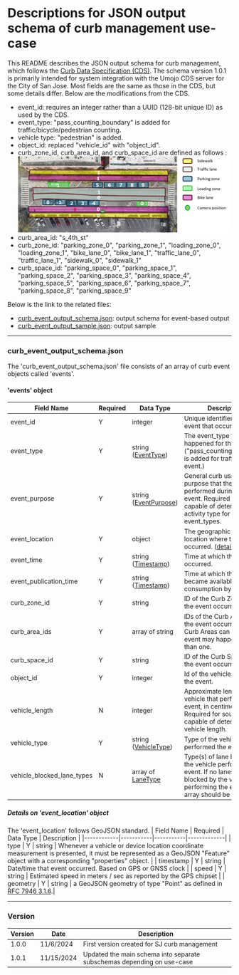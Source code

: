 # Descriptions for JSON output schema of curb management use-case

This README describes the JSON output schema for curb management, which follows the [Curb Data Specification (CDS)](https://github.com/openmobilityfoundation/curb-data-specification/tree/main). The schema version 1.0.1 is primarily intended for system integration with the Umojo CDS server for the City of San Jose. Most fields are the same as those in the CDS, but some details differ. Below are the modifications from the CDS. 
- event_id: requires an integer rather than a UUID (128-bit unique ID) as used by the CDS.
- event_type: "pass_counting_boundary" is added for traffic/bicycle/pedestrian counting.
- vehicle type: "pedestrian" is added.
- object_id: replaced "vehicle_id" with "object_id". 
- curb_zone_id, curb_area_id, and curb_space_id are defined as follows :
![curbs](curbs_definition.png)
 - curb_area_id: "s_4th_st"
 - curb_zone_id: "parking_zone_0", "parking_zone_1", "loading_zone_0", "loading_zone_1", "bike_lane_0", "bike_lane_1", "traffic_lane_0", "traffic_lane_1", "sidewalk_0", "sidewalk_1"
 - curb_space_id: "parking_space_0", "parking_space_1", "parking_space_2", "parking_space_3", "parking_space_4", "parking_space_5", "parking_space_6", "parking_space_7", "parking_space_8", "parking_space_9"

Below is the link to the related files:
- [curb_event_output_schema.json](https://github.com/smart-camera-engagement/eval-ai-models/blob/v1.0.1/schema/curb_management/curb_event_schema.json): output schema for event-based output
- [curb_event_output_sample.json](https://github.com/smart-camera-engagement/eval-ai-models/blob/v1.0.1/sample/curb_event_output_sample.json): output sample
----

### curb_event_output_schema.json
The 'curb_event_output_schema.json' file consists of an array of curb event objects called 'events'.

#### 'events' object
| Field Name            | Required  | Data Type | Description |
|-----------------------|-----------|-----------|-------------|
| event_id           |   Y       | integer    | Unique identifier of the event that occurred. |
| event_type         |   Y       | string ([EventType](https://github.com/openmobilityfoundation/curb-data-specification/tree/main/events#event-type))   | The event_type that happened for this event. ("pass_counting_boundary" is added for traffic counting event.) |
| event_purpose      |   Y       | string ([EventPurpose](https://github.com/openmobilityfoundation/curb-data-specification/tree/main/events#event-purpose))   | General curb usage purpose that the vehicle performed during the event. Required for sources capable of determining activity type for relevant event_types. |
| event_location     |   Y       | object   | The geographic point location where the event occurred. ([details](https://github.com/smart-camera-engagement/eval-ai-models/tree/main/smart_city_json_output/curb_management#details-on-event_location-object)) |
| event_time         |   Y       | string ([Timestamp](https://github.com/openmobilityfoundation/curb-data-specification/blob/main/general-information.md#timestamp))  | Time at which the event occurred. |
| event_publication_time    |   Y       | string ([Timestamp](https://github.com/openmobilityfoundation/curb-data-specification/blob/main/general-information.md#timestamp))  | Time at which the event became available for consumption by this API. |
| curb_zone_id  |   Y       | string   | ID of the Curb Zone where the event occurred.  |
| curb_area_ids   |   Y       | array of string   | IDs of the Curb Area where the event occurred. Since Curb Areas can overlap, an event may happen in more than one. |
| curb_space_id      |   Y       | string     | ID of the Curb Space where the event occurred. |
| object_id         |   Y       | integer  | Id of the vehicle that occurs the event. |
| vehicle_length   |   N       | integer    | Approximate length of the vehicle that performed the event, in centimeters. Required for sources capable of determining vehicle length.  |
| vehicle_type   |   Y       | string ([VehicleType](https://github.com/openmobilityfoundation/curb-data-specification/tree/main/events#vehicle-type))   | Type of the vehicle that performed the event. |
| vehicle_blocked_lane_types          |   N       | array of [LaneType](https://github.com/openmobilityfoundation/curb-data-specification/tree/main/events#lane-type)    | Type(s) of lane blocked by the vehicle performing the event. If no lanes are blocked by the vehicle performing the event, the array should be empty. |

##### Details on 'event_location' object
The 'event_location' follows GeoJSON standard. 
| Field Name | Required  | Data Type | Description |
|------------|-----------|-----------|-------------|
| type      |   Y       | string     | Whenever a vehicle or device location coordinate measurement is presented, it must be represented as a GeoJSON "Feature" object with a corresponding "properties" object. |
| timestamp |   Y       | string     | Date/time that event occurred. Based on GPS or GNSS clock |
| speed     |   Y       | string     | Estimated speed in meters / sec as reported by the GPS chipset |
| geometry  |   Y       | string     | a GeoJSON geometry of type "Point" as defined in [RFC 7946 3.1.6](https://www.ietf.org/rfc/rfc7946.txt).|

----
### Version
|   Version  |   Date    | Description |
|------------|-----------|-------------|
| 1.0.0      | 11/6/2024 | First version created for SJ curb management |
| 1.0.1      | 11/15/2024 | Updated the main schema into separate subschemas depending on use-case |
